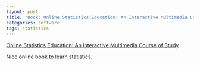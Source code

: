 ```yaml
---
layout: post
title: 'Book: Online Statistics Education: An Interactive Multimedia Course of Study'
categories: software
tags: statistics
---
```


[Online Statistics Education: An Interactive Multimedia Course of Study](http://onlinestatbook.com/2/)

Nice online book to learn statistics.
